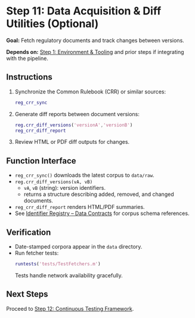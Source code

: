 # Step 11: Data Acquisition & Diff Utilities (Optional)

**Goal:** Fetch regulatory documents and track changes between versions.

**Depends on:** [Step 1: Environment & Tooling](step01_environment_tooling.md) and prior steps if integrating with the pipeline.

## Instructions
1. Synchronize the Common Rulebook (CRR) or similar sources:
   ```matlab
   reg_crr_sync
   ```
2. Generate diff reports between document versions:
   ```matlab
   reg.crr_diff_versions('versionA','versionB')
   reg_crr_diff_report
   ```
3. Review HTML or PDF diff outputs for changes.

## Function Interface
- `reg_crr_sync()` downloads the latest corpus to `data/raw`.  
- `reg.crr_diff_versions(vA, vB)`  
  - `vA`, `vB` (string): version identifiers.  
  - returns a structure describing added, removed, and changed documents.  
- `reg_crr_diff_report` renders HTML/PDF summaries.  
- See [Identifier Registry – Data Contracts](identifier_registry.md#data-contracts) for corpus schema references.

## Verification
- Date-stamped corpora appear in the `data` directory.
- Run fetcher tests:
  ```matlab
  runtests('tests/TestFetchers.m')
  ```
  Tests handle network availability gracefully.

## Next Steps
Proceed to [Step 12: Continuous Testing Framework](step12_continuous_testing.md).
